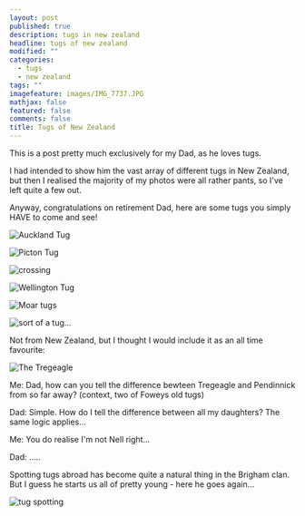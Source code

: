 ```yaml
---
layout: post
published: true
description: tugs in new zealand
headline: tugs of new zealand
modified: ""
categories: 
  - tugs
  - new zealand
tags: ""
imagefeature: images/IMG_7737.JPG
mathjax: false
featured: false
comments: false
title: Tugs of New Zealand
---
```

This is a post pretty much exclusively for my Dad, as he loves tugs. 

I had intended to show him the vast array of different tugs in New Zealand, but then I realised the majority of my photos were all rather pants, so I've left quite a few out.

Anyway, congratulations on retirement Dad, here are some tugs you simply HAVE to come and see!

![Auckland Tug]({{site.baseurl}}/images/thumb_IMG_1699_1024.jpg)

![Picton Tug]({{site.baseurl}}/images/IMG_7738.JPG)

![crossing]({{site.baseurl}}/images/IMG_7737.JPG)

![Wellington Tug]({{site.baseurl}}/images/IMG_2398.jpg)

![Moar tugs]({{site.baseurl}}/images/IMAG1389.jpg)

![sort of a tug...]({{site.baseurl}}/images/IMG_2459.jpg)

Not from New Zealand, but I thought I would include it as an all time favourite:

![The Tregeagle]({{site.baseurl}}/images/3-_Tregeagle_002.jpg)

Me: Dad, how can you tell the difference bewteen Tregeagle and Pendinnick from so far away? (context, two of Foweys old tugs)

Dad: Simple. How do I tell the difference between all my daughters? The same logic applies...

Me: You do realise I'm not Nell right...

Dad: .....



Spotting tugs abroad has become quite a natural thing in the Brigham clan. But I guess he starts us all of pretty young - here he goes again...

![tug spotting]({{site.baseurl}}/images/looking.jpg)

